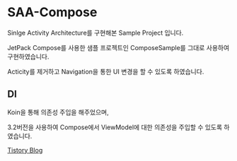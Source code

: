 # SAA-Compose

Sinlge Activity Architecture를 구현해본 Sample Project 입니다.

JetPack Compose를 사용한 샘플 프로젝트인 ComposeSample를 그대로 사용하여 구현하였습니다.

Acticity를 제거하고 Navigation을 통한 UI 변경을 할 수 있도록 하였습니다.

## DI
Koin을 통해 의존성 주입을 해주었으며,

3.2버전을 사용하여 Compose에서 ViewModel에 대한 의존성을 주입할 수 있도록 하였습니다.

[Tistory Blog](https://heegs.tistory.com "Tistroy Blog")
